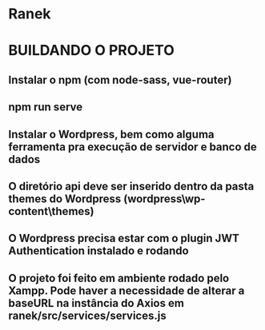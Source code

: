 # Ranek

# BUILDANDO O PROJETO
## Instalar o npm (com node-sass, vue-router)
## npm run serve
## Instalar o Wordpress, bem como alguma ferramenta pra execução de servidor e banco de dados
## O diretório api deve ser inserido dentro da pasta themes do Wordpress (wordpress\wp-content\themes)
## O Wordpress precisa estar com o plugin JWT Authentication instalado e rodando
## O projeto foi feito em ambiente rodado pelo Xampp. Pode haver a necessidade de alterar a baseURL na instância do Axios em ranek/src/services/services.js

